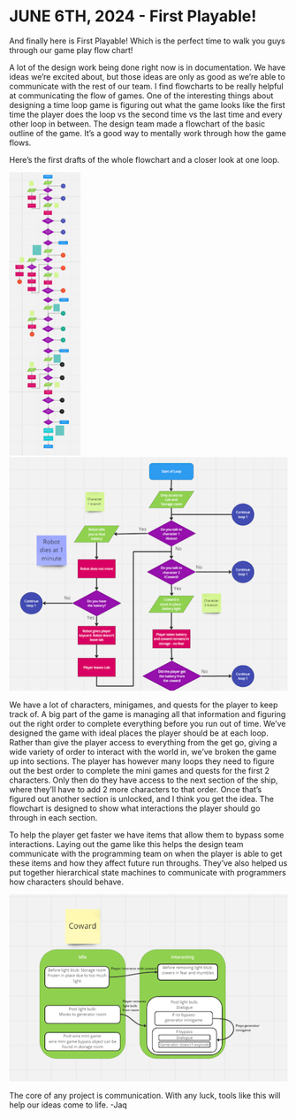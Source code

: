# JUNE 6TH, 2024 - First Playable!
And finally here is First Playable! Which is the perfect time to walk you guys through our game play flow chart!

A lot of the design work being done right now is in documentation. We have ideas we’re excited about, but those ideas are only as good as we’re able to communicate with the rest of our team. I find flowcharts to be really helpful at communicating the flow of games. One of the interesting things about designing a time loop game is figuring out what the game looks like the first time the player does the loop vs the second time vs the last time and every other loop in between. The design team made a flowchart of the basic outline of the game. It’s a good way to mentally work through how the game flows. 

Here’s the first drafts of the whole flowchart and a closer look at one loop. 

[<img src="blog607/extendedflow.png"/>](blog607/extendedflow.png) &nbsp; [<img src="blog607/flowcrop.png"/>](blog607/flowcrop.png) 

We have a lot of characters, minigames, and quests for the player to keep track of. A big part of the game is managing all that information and figuring out the right order to complete everything before you run out of time. We’ve designed the game with ideal places the player should be at each loop. Rather than give the player access to everything from the get go, giving a wide variety of order to interact with the world in, we’ve broken the game up into sections. The player has however many loops they need to figure out the best order to complete the mini games and quests for the first 2 characters. Only then do they have access to the next section of the ship, where they’ll have to add 2 more characters to that order. Once that’s figured out another section is unlocked, and I think you get the idea. The flowchart is designed to show what interactions the player should go through in each section. 

To help the player get faster we have items that allow them to bypass some interactions. Laying out the game like this helps the design team communicate with the programming team on when the player is able to get these items and how they affect future run throughs. They’ve also helped us put together hierarchical state machines to communicate with programmers how characters should behave. 

[<img src="blog607/cowardscrn.png"/>](blog607/cowardscrn.png)

The core of any project is communication. With any luck, tools like this will help our ideas come to life. 
-Jaq
